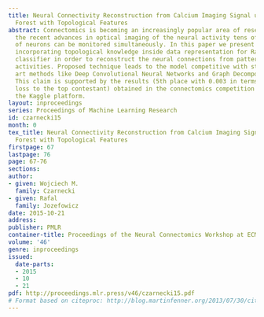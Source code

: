 ```yaml
---
title: Neural Connectivity Reconstruction from Calcium Imaging Signal using Random
  Forest with Topological Features
abstract: Connectomics is becoming an increasingly popular area of research. With
  the recent advances in optical imaging of the neural activity tens of thousands
  of neurons can be monitored simultaneously. In this paper we present a method of
  incorporating topological knowledge inside data representation for Random Forest
  classifier in order to reconstruct the neural connections from patterns of their
  activities. Proposed technique leads to the model competitive with state-of-the
  art methods like Deep Convolutional Neural Networks and Graph Decomposition techniques.
  This claim is supported by the results (5th place with 0.003 in terms of AUC ROC
  loss to the top contestant) obtained in the connectomics competition organized on
  the Kaggle platform.
layout: inproceedings
series: Proceedings of Machine Learning Research
id: czarnecki15
month: 0
tex_title: Neural Connectivity Reconstruction from Calcium Imaging Signal using Random
  Forest with Topological Features
firstpage: 67
lastpage: 76
page: 67-76
sections: 
author:
- given: Wojciech M.
  family: Czarnecki
- given: Rafal
  family: Jozefowicz
date: 2015-10-21
address: 
publisher: PMLR
container-title: Proceedings of the Neural Connectomics Workshop at ECML 2014
volume: '46'
genre: inproceedings
issued:
  date-parts:
  - 2015
  - 10
  - 21
pdf: http://proceedings.mlr.press/v46/czarnecki15.pdf
# Format based on citeproc: http://blog.martinfenner.org/2013/07/30/citeproc-yaml-for-bibliographies/
---
```

